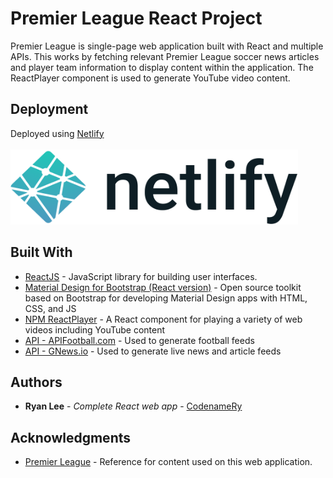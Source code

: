 # Premier League React Project
Premier League is single-page web application built with React and multiple APIs.
This works by fetching relevant Premier League soccer news articles
and player team information to display content within the application.
The ReactPlayer component is used to generate YouTube video content.

## Deployment

Deployed using <a href="https://premier-league-react.netlify.app/">Netlify</a>
<br></br>
<a href="https://premier-league-react.netlify.app/">
  <img src="/src/components/images/netlify_logo.png" alt="Netlify" width="460" height="120">
</a>

## Built With

* [ReactJS](https://reactjs.org) - JavaScript library for building user interfaces.
* [Material Design for Bootstrap (React version)](https://mdbootstrap.com/docs/react/) - Open source toolkit based on Bootstrap for developing Material Design apps with HTML, CSS, and JS
* [NPM ReactPlayer](https://www.npmjs.com/package/react-player) - A React component for playing a variety of web videos including YouTube content
* [API - APIFootball.com](https://apifootball.com") - Used to generate football feeds
* [API - GNews.io](https://gnews.io) - Used to generate live news and article feeds 

## Authors

* **Ryan Lee** - *Complete React web app* - [CodenameRy](https://github.com/codenameRy)

## Acknowledgments
* [Premier League](https://www.premierleague.com) - Reference for content used on this web application.